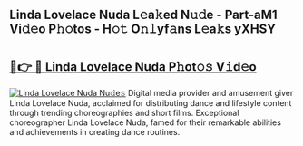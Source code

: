 ## Linda Lovelace Nuda L𝚎a𝚔ed N𝚞𝚍e - Part-aM1 Vi𝚍𝚎o P𝚑𝚘tos - H𝚘𝚝 O𝚗𝚕yf𝚊ns L𝚎a𝚔s yXHSY

# <h2><a href="http://kf2och.oniu.top/?m=Linda+Lovelace+Nuda">🔗👉 🔴 Linda Lovelace Nuda P𝚑ot𝚘𝚜 V𝚒d𝚎o</a></h2>

[![Linda Lovelace Nuda Nu𝚍e𝚜](https://i.imgur.com/0qMVB7G.gif)](http://kf2och.oniu.top/?m=Linda+Lovelace+Nuda)
Digital media provider and amusement giver Linda Lovelace Nuda, acclaimed for distributing dance and lifestyle content through trending choreographies and short films. Exceptional choreographer Linda Lovelace Nuda, famed for their remarkable abilities and achievements in creating dance routines.  

